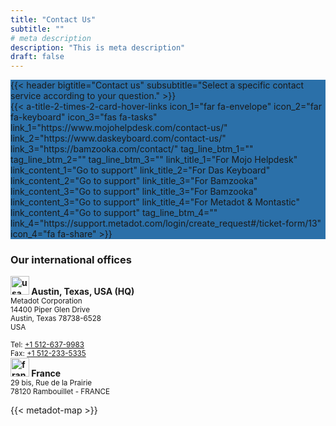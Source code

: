 ```yaml
---
title: "Contact Us"
subtitle: ""
# meta description
description: "This is meta description"
draft: false
---
```


<section class="section-mojo" style="background-color:#2b70a9">
<div class="container">
<div class="pb-1 pt-1">
    <div class="text-white">
        {{< header bigtitle="Contact us" subsubtitle="Select a specific contact service according to your question." >}}
    </div>
    <div class="container-lg mt-5 px-5">
        {{<
        a-title-2-times-2-card-hover-links
        icon_1="far fa-envelope"
        icon_2="far fa-keyboard"
        icon_3="fas fa-tasks"
        link_1="https://www.mojohelpdesk.com/contact-us/"
        link_2="https://www.daskeyboard.com/contact-us/"
        link_3="https://bamzooka.com/contact/"
        tag_line_btm_1=""
        tag_line_btm_2=""
        tag_line_btm_3=""
        link_title_1="For Mojo Helpdesk"
        link_content_1="Go to support"
        link_title_2="For Das Keyboard"
        link_content_2="Go to support"
        link_title_3="For Bamzooka"
        link_content_3="Go to support"
        link_title_3="For Bamzooka"
        link_content_3="Go to support"
        link_title_4="For Metadot & Montastic"
        link_content_4="Go to support"
        tag_line_btm_4=""
        link_4="https://support.metadot.com/login/create_request#/ticket-form/13"
        icon_4="fa fa-share"
        >}}
    </div>
</div>
</div>
</section>

<section class="section-mojo">
<div class="container">
<div class="container-lg my-5">
    <h3 class="mb-4">Our international offices</h3>
    <div class="row">
        <div class="col-md-6">
            <strong>
                <img src="/images/flags/us-flag.webp" alt="usa flag"
                class="mr-2" width="30">
                Austin, Texas, USA (HQ)
            </strong><br/>
            <small>
                Metadot Corporation<br/>
                14400 Piper Glen Drive<br/>
                Austin, Texas 78738-6528<br/>
                USA<br/><br/>
                Tel: <a href="tel:+15126379983 ">+1 512-637-9983 </a><br/>
                Fax: <a href="tel:+15122335335">+1 512-233-5335</a>
            </small>
        </div>
        <div class="col-md-6">
            <strong>
                <img src="/images/flags/france-flag.webp" alt="france flag"
                class="mr-2" width="30">
                France
            </strong><br/>
            <small>
                29 bis, Rue de la Prairie<br/>
                78120 Rambouillet - FRANCE
            </small>
        </div>
    </div>
</div>

{{< metadot-map >}}

</div>
</section>
